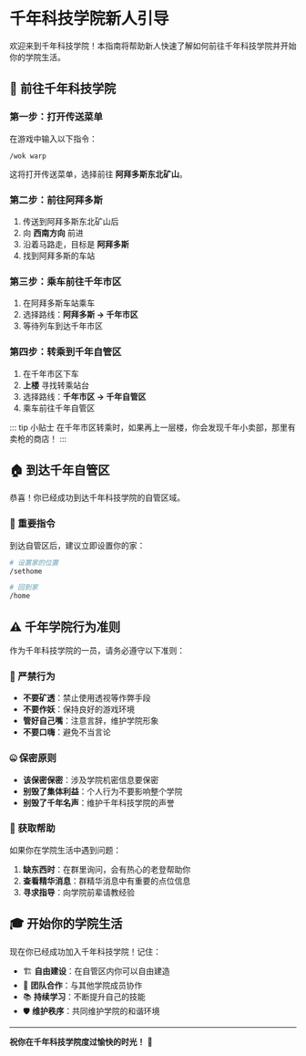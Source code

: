 # 千年科技学院新人引导

欢迎来到千年科技学院！本指南将帮助新人快速了解如何前往千年科技学院并开始你的学院生活。

## 🚀 前往千年科技学院

### 第一步：打开传送菜单

在游戏中输入以下指令：
```
/wok warp
```

这将打开传送菜单，选择前往 **阿拜多斯东北矿山**。

### 第二步：前往阿拜多斯

1. 传送到阿拜多斯东北矿山后
2. 向 **西南方向** 前进
3. 沿着马路走，目标是 **阿拜多斯**
4. 找到阿拜多斯的车站

### 第三步：乘车前往千年市区

1. 在阿拜多斯车站乘车
2. 选择路线：**阿拜多斯 → 千年市区**
3. 等待列车到达千年市区

### 第四步：转乘到千年自管区

1. 在千年市区下车
2. **上楼** 寻找转乘站台
3. 选择路线：**千年市区 → 千年自管区**
4. 乘车前往千年自管区

::: tip 小贴士
在千年市区转乘时，如果再上一层楼，你会发现千年小卖部，那里有卖枪的商店！
:::

## 🏠 到达千年自管区

恭喜！你已经成功到达千年科技学院的自管区域。

### 🎯 重要指令

到达自管区后，建议立即设置你的家：

```bash
# 设置家的位置
/sethome

# 回到家
/home
```

## ⚠️ 千年学院行为准则

作为千年科技学院的一员，请务必遵守以下准则：

### 🚫 严禁行为
- **不要矿透**：禁止使用透视等作弊手段
- **不要作妖**：保持良好的游戏环境
- **管好自己嘴**：注意言辞，维护学院形象
- **不要口嗨**：避免不当言论

### 🤐 保密原则
- **该保密保密**：涉及学院机密信息要保密
- **别毁了集体利益**：个人行为不要影响整个学院
- **别毁了千年名声**：维护千年科技学院的声誉

### 💬 获取帮助

如果你在学院生活中遇到问题：

1. **缺东西时**：在群里询问，会有热心的老登帮助你
2. **查看精华消息**：群精华消息中有重要的点位信息
3. **寻求指导**：向学院前辈请教经验

## 🎓 开始你的学院生活

现在你已经成功加入千年科技学院！记住：

- 🏗️ **自由建设**：在自管区内你可以自由建造
- 🤝 **团队合作**：与其他学院成员协作
- 📚 **持续学习**：不断提升自己的技能
- 🛡️ **维护秩序**：共同维护学院的和谐环境

---

**祝你在千年科技学院度过愉快的时光！** 🎉